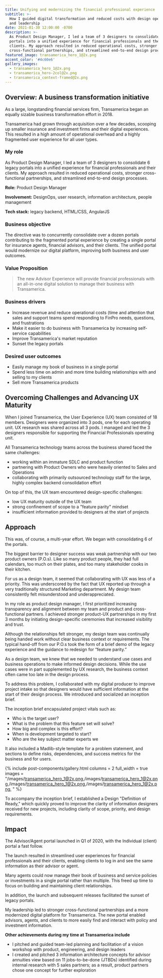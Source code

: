 ```yaml
---
title: Unifying and modernizing the financial professional experience
subtitle: >-
  How I guided digital transformation and reduced costs with design operations
  and leadership
date: 2021-01-30 12:00:00 -0700
description: >-
  As Product Design Manager, I led a team of 3 designers to consolidate 6 legacy
  portals into a unified experience for financial professionals and their
  clients. My approach resulted in reduced operational costs, stronger
  cross-functional partnerships, and streamlined end-to-end design processes.
featured_image: transamerica_hero_1@2x.png
accent_color: '#4c60e6'
gallery_images:
  - transamerica_hero_1@2x.png
  - transamerica_hero-2col@2x.png
  - transamerica_context-framed@2x.png
---
```

## Overview: A business transformation initiative

As a large, longstanding financial services firm, Transamerica began an equally sizable business transformation effort in 2018.

Transamerica had grown through acquisition over a few decades, scooping up smaller insurance and investment firms and their digital experiences. This resulted in a high amount of operational overhead and a highly fragmented user experience for all user types.

### My role

As Product Design Manager, I led a team of 3 designers to consolidate 6 legacy portals into a unified experience for financial professionals and their clients. My approach resulted in reduced operational costs, stronger cross-functional partnerships, and streamlined end-to-end design processes.<!-- notionvc: edc8b225-a748-4efa-9287-4c76923ce34f -->

**Role:** Product Design Manager

**Involvement:** DesignOps, user research, information architecture, people management

**Tech stack:** legacy backend, HTML/CSS, AngularJS

### Business objective

The directive was to concurrently consolidate over a dozen portals contributing to the fragmented portal experience by creating a single portal for insurance agents, financial advisors, and their clients. The unified portal would modernize our digital platform, improving both business and user outcomes.

### Value Proposition

> The new Advisor Experience will provide financial professionals with an all-in-one digital solution to manage their business with Transamerica.

### Business drivers

* Increase revenue and reduce operational costs (time and attention that sales and support teams spend responding to FinPro needs, questions, and frustrations
* Make it easier to do business with Transamerica by increasing self-service capabilities
* Improve Transamerica's market reputation
* Sunset the legacy portals

### Desired user outcomes

* Easily manage my book of business in a single portal
* Spend less time on admin and more time building relationships with and selling to my clients
* Sell more Transamerica products

## Overcoming Challenges and Advancing UX Maturity

When I joined Transamerica, the User Experience (UX) team consisted of 18 members. Designers were organized into 3 pods, one for each operating unit. UX research was shared across all 3 pods. I managed and led the 3 designers responsible for supporting the Financial Professionals operating unit.

All Transamerica technology teams across the business shared faced the same challenges:

* working within an immature SDLC and product function
* partnering with Product Owners who were heavily oriented to Sales and Operations
* collaborating with primarily outsourced technology staff for the large, highly complex backend consolidation effort

On top of this, the UX team encountered design-specific challenges:

* low UX maturity outside of the UX team
* strong confinement of scope to a "feature parity" mindset
* insufficient information provided to designers at the start of projects

## Approach

This was, of course, a multi-year effort. We began with consolidating 6 of the portals.

The biggest barrier to designer success was weak partnership with our two product owners (P.O.s). Like so many product people, they had full calendars, too much on their plates, and too many stakeholder cooks in their kitchen.

For us as a design team, it seemed that collaborating with UX was less of a priority. This was underscored by the fact that UX reported up through a very traditionally structured Marketing department. My design team consistently felt misunderstood and underappreciated.

In my role as product design manager, I first prioritized increasing transparency and alignment between my team and product and cross-functional partners. I achieved stronger product-UX partnerships in my first 3 months by initiating design-specific ceremonies that increased visibility and trust.

Although the relationships felt stronger, my design team was continually being handed work without clear business context or requirements. The typical hand-off from our P.O.s took the form of a brief demo of the legacy experience and the guidance to redesign for “feature parity.”

As a design team, we knew that we needed to understand use cases and business operations to make informed design decisions. While the use cases were in part supplemented by UX research, the business context often came too late in the design process.

To address this problem, I collaborated with my digital producer to improve project intake so that designers would have sufficient information at the start of their design process. We introduced and socialized an inception brief.

The inception brief encapsulated project vitals such as:

* Who is the target user?
* What is the problem that this feature set will solve?
* How big and complex is this effort?
* When is development targeted to start?
* Who are the key subject matter experts we

It also included a Madlib-style template for a problem statement, and sections to define risks, dependencies, and success metrics for the business and for users.

{% include post-components/gallery.html
	columns = 2
	full_width = true
	images = "/images/transamerica_hero_1@2x.png,/images/transamerica_hero_1@2x.png,/images/transamerica_hero_1@2x.png,/images/transamerica_hero_1@2x.png,
	"
%}

To accompany the inception brief, I established a Design "Definition of Ready," which quickly proved to improve the clarity of information designers received for new projects, including clarity of scope, priority, and design requirements.

## Impact

The Advisor/Agent portal launched in Q1 of 2020, with the Individual (client) portal a fast follow.

The launch resulted in streamlined user experiences for financial professionals and their clients, enabling clients to log in and see the same information as their advisor or agent.

Many agents could now manage their book of business and service policies or investments in a single portal rather than multiple. This freed up time to focus on building and maintaining client relationships.

In addition, the launch and subsequent releases facilitated the sunset of legacy portals.

My leadership led to stronger cross-functional partnerships and a more modernized digital platform for Transamerica. The new portal enabled advisors, agents, and clients to more easily find and interact with policy and investment information.

**Other achievements during my time at Transamerica include**

* I pitched and guided team-led planning and facilitation of a vision workshop with product, engineering, and design leaders
* I created and pitched 3 information architecture concepts for advisor annuities view based on 11 jobs-to-be-done (JTBDs) identified during internal research with 5 sales partners; as a result, product partners chose one concept for further exploration

<!-- notionvc: 51d47299-b5f2-47f5-a077-5d2e3422e39f --><!-- notionvc: f427bdb1-3af6-4d7a-b6bc-ad3c0c94de94 -->